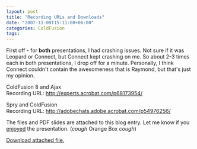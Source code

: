 ```yaml
---
layout: post
title: "Recording URLs and Downloads"
date: "2007-11-09T15:11:00+06:00"
categories: ColdFusion 
tags: 
---
```


First off - for <b>both</b> presentations, I had crashing issues. Not sure if it was Leopard or Connect, but Connect kept crashing on me. So about 2-3 times each in both presentations, I drop off for a minute. Personally, I think Connect couldn't contain the awesomeness that is Raymond, but that's just my opinion.

ColdFusion 8 and Ajax<br>
Recording URL: <a href="http://experts.acrobat.com/p68173954/">http://experts.acrobat.com/p68173954/</a>

Spry and ColdFusion<br>
Recording URL: <a href="http://adobechats.adobe.acrobat.com/p54976256/">http://adobechats.adobe.acrobat.com/p54976256/</a>

The files and PDF slides are attached to this blog entry. Let me know if you <a href="http://www.amazon.com/o/registry/2TCL1D08EZEYE">enjoyed</a> the presentation. (*cough* Orange Box *cough*)<p><a href='enclosures/D%3A%5Chosts%5Cwww%2Ecoldfusionjedi%2Ecom%5Cenclosures%2FForDownload%2Ezip'>Download attached file.</a></p>